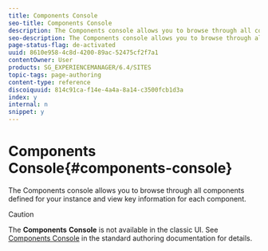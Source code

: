```yaml
---
title: Components Console
seo-title: Components Console
description: The Components console allows you to browse through all components defined for your instance and view key information for each component.
seo-description: The Components console allows you to browse through all components defined for your instance and view key information for each component.
page-status-flag: de-activated
uuid: 8610e958-4c8d-4200-89ac-52475cf2f7a1
contentOwner: User
products: SG_EXPERIENCEMANAGER/6.4/SITES
topic-tags: page-authoring
content-type: reference
discoiquuid: 814c91ca-f14e-4a4a-8a14-c3500fcb1d3a
index: y
internal: n
snippet: y
---
```


# Components Console{#components-console}

The Components console allows you to browse through all components defined for your instance and view key information for each component.

>[!CAUTION]
>
>The **Components** **Console** is not available in the classic UI. See [Components Console](../../../sites/authoring/using/default-components-console.md) in the standard authoring documentation for details.

